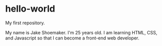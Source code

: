 # hello-world
My first repository.

My name is Jake Shoemaker. I'm 25 years old. I am learning HTML, CSS, and Javascript so that I can become a front-end web developer.
